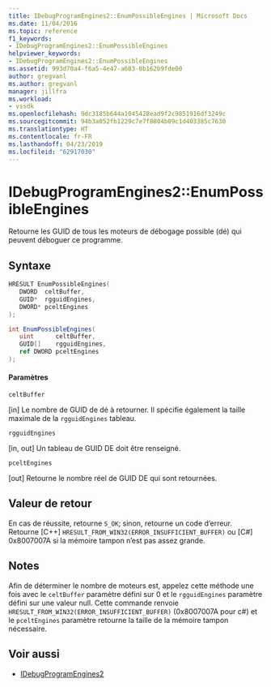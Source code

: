```yaml
---
title: IDebugProgramEngines2::EnumPossibleEngines | Microsoft Docs
ms.date: 11/04/2016
ms.topic: reference
f1_keywords:
- IDebugProgramEngines2::EnumPossibleEngines
helpviewer_keywords:
- IDebugProgramEngines2::EnumPossibleEngines
ms.assetid: 993d70a4-f6a5-4e47-a603-0b162b9fde00
author: gregvanl
ms.author: gregvanl
manager: jillfra
ms.workload:
- vssdk
ms.openlocfilehash: 9dc3185b644a1045428ead9f2c9851916df3249c
ms.sourcegitcommit: 94b3a052fb1229c7e7f8804b09c1d403385c7630
ms.translationtype: HT
ms.contentlocale: fr-FR
ms.lasthandoff: 04/23/2019
ms.locfileid: "62917030"
---
```

# <a name="idebugprogramengines2enumpossibleengines"></a>IDebugProgramEngines2::EnumPossibleEngines
Retourne les GUID de tous les moteurs de débogage possible (dé) qui peuvent déboguer ce programme.

## <a name="syntax"></a>Syntaxe

```cpp
HRESULT EnumPossibleEngines( 
   DWORD  celtBuffer,
   GUID*  rgguidEngines,
   DWORD* pceltEngines
);
```

```csharp
int EnumPossibleEngines( 
   uint      celtBuffer,
   GUID[]    rgguidEngines,
   ref DWORD pceltEngines
);
```

#### <a name="parameters"></a>Paramètres
 `celtBuffer`

 [in] Le nombre de GUID de dé à retourner. Il spécifie également la taille maximale de la `rgguidEngines` tableau.

 `rgguidEngines`

 [in, out] Un tableau de GUID DE doit être renseigné.

 `pceltEngines`

 [out] Retourne le nombre réel de GUID DE qui sont retournées.

## <a name="return-value"></a>Valeur de retour
 En cas de réussite, retourne `S_OK`; sinon, retourne un code d’erreur. Retourne [C++] `HRESULT_FROM_WIN32(ERROR_INSUFFICIENT_BUFFER)` ou [C#] 0x8007007A si la mémoire tampon n’est pas assez grande.

## <a name="remarks"></a>Notes
 Afin de déterminer le nombre de moteurs est, appelez cette méthode une fois avec le `celtBuffer` paramètre défini sur 0 et le `rgguidEngines` paramètre défini sur une valeur null. Cette commande renvoie `HRESULT_FROM_WIN32(ERROR_INSUFFICIENT_BUFFER)` (0x8007007A pour c#) et le `pceltEngines` paramètre retourne la taille de la mémoire tampon nécessaire.

## <a name="see-also"></a>Voir aussi
- [IDebugProgramEngines2](../../../extensibility/debugger/reference/idebugprogramengines2.md)